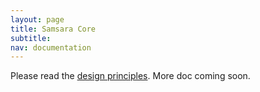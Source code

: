 ```yaml
---
layout: page
title: Samsara Core
subtitle:
nav: documentation
---
```


Please read the [design principles](/docs/design/design-principles.md). More doc
coming soon.
